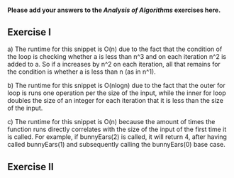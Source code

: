 #### Please add your answers to the **_Analysis of Algorithms_** exercises here.

## Exercise I

a) The runtime for this snippet is O(n) due to the fact that the condition of the loop is checking whether a is less than n^3 and on each iteration n^2 is added to a. So if a increases by n^2 on each iteration, all that remains for the condition is whether a is less than n (as in n^1).

b) The runtime for this snippet is O(nlogn) due to the fact that the outer for loop is runs one operation per the size of the input, while the inner for loop doubles the size of an integer for each iteration that it is less than the size of the input.

c) The runtime for this snippet is O(n) because the amount of times the function runs directly correlates with the size of the input of the first time it is called. For example, if bunnyEars(2) is called, it will return 4, after having called bunnyEars(1) and subsequently calling the bunnyEars(0) base case.

## Exercise II
